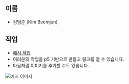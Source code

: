 ## 이름
 * 김범준 (Kim Beomjun)


## 작업
 * [예시 작업](./Rainbow/)
 * 여러분의 작업을 p5 기반으로 만들고 링크를 걸 수 있습니다.
 * 다음처럼 이미지를 추가할 수도 있습니다.

 ![예시 이미지](./example_img.png)
